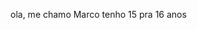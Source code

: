 ola, me chamo Marco tenho 15 pra 16 anos 

<!---
Marcobaeta/Marcobaeta is a ✨ special ✨ repository because its `README.md` (this file) appears on your GitHub profile.
You can click the Preview link to take a look at your changes.
--->
